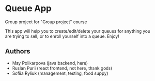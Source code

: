 # Queue App
Group project for "Group project" course

This app will help you to create/edit/delete your queues for anything you are trying to sell, or to enroll yourself into a queue. Enjoy!

## Authors

* May Polikarpova (java backend, here)
* Ruslan Purii (react frontend, not here, thank gods)
* Sofiia Ryliuk (management, testing, food suppy)

